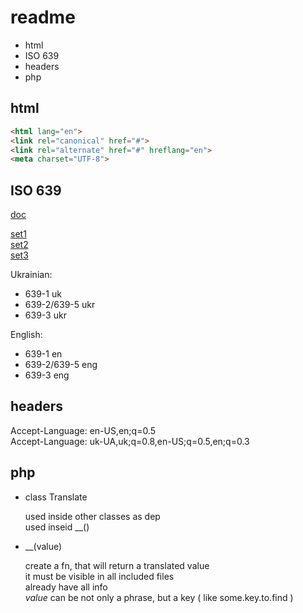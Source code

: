 # readme

- html
- ISO 639
- headers
- php

## html

```html
<html lang="en">
<link rel="canonical" href="#">
<link rel="alternate" href="#" hreflang="en">
<meta charset="UTF-8">
```

## ISO 639

[doc](https://standards.iso.org/iso/639/ed-2/en/Access%20to%20the%20databases%20of%20the%20ISO%20639%20Language%20Code.pdf)  

[set1](https://www.loc.gov/standards/iso639-2/)  
[set2](http://www.loc.gov/standards/iso639-2/)  
[set3](https://iso639-3.sil.org/code_tables/639/data)  

Ukrainian:

- 639-1         uk  
- 639-2/639-5   ukr  
- 639-3         ukr  

English:

- 639-1         en  
- 639-2/639-5   eng  
- 639-3         eng  

## headers

Accept-Language: en-US,en;q=0.5  
Accept-Language: uk-UA,uk;q=0.8,en-US;q=0.5,en;q=0.3  

## php

- class Translate

  used inside other classes as dep  
  used inseid __()  

- __(value)

  create a fn, that will return a translated value  
  it must be visible in all included files  
  already have all info  
  *value* can be not only a phrase, but a key ( like some.key.to.find )  
